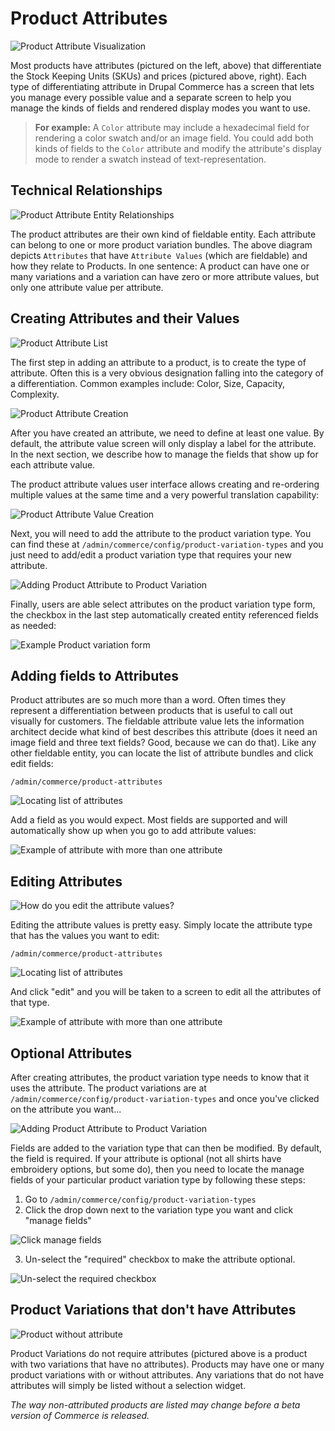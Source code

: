 # Product Attributes

![Product Attribute Visualization](images/attribute_visualization.png)

Most products have attributes (pictured on the left, above) that differentiate the Stock Keeping Units (SKUs) and prices 
(pictured above, right). Each type of differentiating attribute in Drupal Commerce has a
screen that lets you manage every possible value and a separate screen to help you manage the kinds of fields and
rendered display modes you want to use. 

> **For example:** A `Color` attribute may include a hexadecimal field for rendering a
> color swatch and/or an image field. You could add both kinds of fields to the `Color` attribute and modify the 
> attribute's display mode to render a swatch instead of text-representation.

## Technical Relationships

![Product Attribute Entity Relationships](images/attribute_entity_relationships.png)

The product attributes are their own kind of fieldable entity. Each attribute can belong to one or more product variation
bundles. The above diagram depicts `Attributes` that have `Attribute Values` (which are fieldable) and how they relate to
Products. In one sentence: A product can have one or many variations and a variation can have zero or more attribute values,
but only one attribute value per attribute.

## Creating Attributes and their Values

![Product Attribute List](images/attribute_create_01.png)

The first step in adding an attribute to a product, is to create the type of attribute. Often this is a very obvious 
designation falling into the category of a differentiation. Common examples include: Color, Size, Capacity, Complexity.

![Product Attribute Creation](images/attribute_create_02.png)

After you have created an attribute, we need to define at least one value. By default, the attribute value screen will
only display a label for the attribute. In the next section, we describe how to manage the fields that show up for each
attribute value. 

The product attribute values user interface allows creating and re-ordering multiple values at the same time and a very
powerful translation capability:

![Product Attribute Value Creation](images/attribute_create_03.png)

Next, you will need to add the attribute to the product variation type. You can find these at 
`/admin/commerce/config/product-variation-types` and you just need to add/edit a product variation type that requires your
new attribute.

![Adding Product Attribute to Product Variation](images/attribute_create_04.png)

Finally, users are able select attributes on the product variation type form, the checkbox in the last step automatically 
created entity referenced fields as needed:

![Example Product variation form](images/attribute_create_05.png)

## Adding fields to Attributes

Product attributes are so much more than a word. Often times they represent a differentiation between products that is
useful to call out visually for customers. The fieldable attribute value lets the information architect decide what kind of
best describes this attribute (does it need an image field and three text fields? Good, because we can do that). Like 
any other fieldable entity, you can locate the list of attribute bundles and click edit fields:

`/admin/commerce/product-attributes`

![Locating list of attributes](images/attribute_create_01.png)

Add a field as you would expect. Most fields are supported and will automatically show up when you go to add attribute
values:

![Example of attribute with more than one attribute](images/attribute_create_03.png)


## Editing Attributes

![How do you edit the attribute values?](images/attribute_edit_01.png)

Editing the attribute values is pretty easy. Simply locate the attribute type that has the values you want to edit:

`/admin/commerce/product-attributes`

![Locating list of attributes](images/attribute_create_01.png)

And click "edit" and you will be taken to a screen to edit all the attributes of that type.

![Example of attribute with more than one attribute](images/attribute_create_03.png)

## Optional Attributes

After creating attributes, the product variation type needs to know that it uses the attribute. The product variations are at 
`/admin/commerce/config/product-variation-types` and once you've clicked on the attribute you want...

![Adding Product Attribute to Product Variation](images/attribute_create_04.png)

Fields are added to the variation type that can then be modified. By default, the field is required. If your attribute is
optional (not all shirts have embroidery options, but some do), then you need to locate the manage fields of your particular
product variation type by following these steps:

1. Go to `/admin/commerce/config/product-variation-types`
2. Click the drop down next to the variation type you want and click "manage fields"

![Click manage fields](images/product_variation_manage_fields.gif)

3. Un-select the "required" checkbox to make the attribute optional.

![Un-select the required checkbox](images/attribute_optional.png)

## Product Variations that don't have Attributes

![Product without attribute](images/attributes_are_not_required.png)

Product Variations do not require attributes (pictured above is a product with two variations that have no attributes).
Products may have one or many product variations with or without attributes. Any variations that do not have attributes
will simply be listed without a selection widget. 

*The way non-attributed products are listed may change before a beta version of Commerce is released.*
